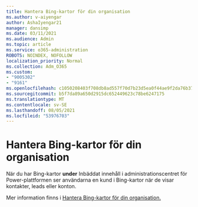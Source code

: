 ```yaml
---
title: Hantera Bing-kartor för din organisation
ms.author: v-aiyengar
author: AshaIyengar21
manager: dansimp
ms.date: 03/11/2021
ms.audience: Admin
ms.topic: article
ms.service: o365-administration
ROBOTS: NOINDEX, NOFOLLOW
localization_priority: Normal
ms.collection: Adm_O365
ms.custom:
- "9005302"
- "9161"
ms.openlocfilehash: c1050208403f708db8ad557f70d7b23d5ea0f44ae9f2da76b37ead2b9b90436e
ms.sourcegitcommit: b5f7da89a650d2915dc652449623c78be6247175
ms.translationtype: MT
ms.contentlocale: sv-SE
ms.lasthandoff: 08/05/2021
ms.locfileid: "53976703"
---
```

# <a name="manage-bing-maps-for-your-organization"></a>Hantera Bing-kartor för din organisation

När du har Bing-kartor **under** Inbäddat innehåll i administrationscentret för Power-plattformen ser användarna en kund i Bing-kartor när de visar kontakter, leads eller konton.

Mer information finns i [Hantera Bing-kartor för din organisation.](https://go.microsoft.com/fwlink/?linkid=2152757)